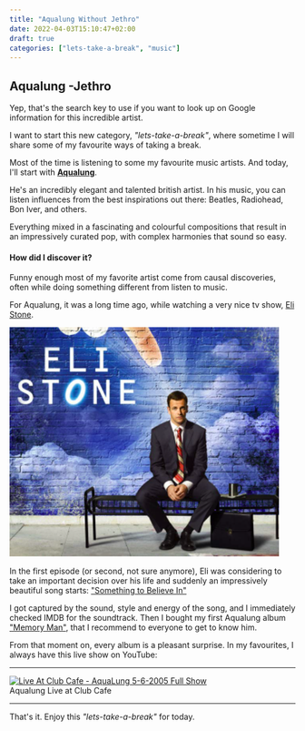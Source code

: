 ```yaml
---
title: "Aqualung Without Jethro"
date: 2022-04-03T15:10:47+02:00
draft: true
categories: ["lets-take-a-break", "music"]
---
```


## Aqualung -Jethro

Yep, that's the search key to use if you want to look up on Google information for this incredible artist.

I want to start this new category, _"lets-take-a-break"_, where sometime I will share some of my favourite ways of taking
a break.

Most of the time is listening to some my favourite music artists. And today, I'll start
with **[Aqualung](https://music.apple.com/us/artist/aqualung/14127688)**.

He's an incredibly elegant and talented british artist. In his music, you can listen influences from the best
inspirations out there: Beatles, Radiohead, Bon Iver, and others. 

Everything mixed in a fascinating and colourful
compositions that result in an impressively curated pop, with complex harmonies that sound so easy.

#### How did I discover it?

Funny enough most of my favorite artist come from causal discoveries, often while doing something different from listen
to music.

For Aqualung, it was a long time ago, while watching a very nice tv show, [Eli Stone](https://www.imdb.com/title/tt0892535/).

![Eli Stone](eli-stone.png)

In the first episode (or second, not sure anymore), Eli was considering to take an important decision over his life and
suddenly an impressively beautiful song starts: ["Something to Believe In"](https://www.youtube.com/watch?v=m3s79fqELSg)

I got captured by the sound, style and energy of the song, and I immediately checked IMDB for the soundtrack. Then I
bought my first Aqualung album ["Memory Man"](https://en.wikipedia.org/wiki/Memory_Man_(album)), that I recommend to 
everyone to get to know him.

From that moment on, every album is a pleasant surprise. In my favourites, I always have this live show on YouTube:

----
[![Live At Club Cafe - AquaLung 5-6-2005 Full Show](http://img.youtube.com/vi/oetQ4pB2wH4/0.jpg)](http://www.youtube.com/watch?v=oetQ4pB2wH4 "Live At Club Cafe - AquaLung 5-6-2005 Full Show")  
Aqualung Live at Club Cafe

----

That's it. Enjoy this _"lets-take-a-break"_ for today.